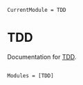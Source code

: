 ```@meta
CurrentModule = TDD
```

# TDD

Documentation for [TDD](https://github.com/nlaird/TDD.jl).

```@index
```

```@autodocs
Modules = [TDD]
```
